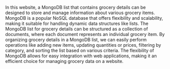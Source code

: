 In this website, a MongoDB list that contains grocery details can be designed to store and manage information about various grocery items. MongoDB is a popular NoSQL database that offers flexibility and scalability, making it suitable for handling dynamic data structures like lists.
The MongoDB list for grocery details can be structured as a collection of documents, where each document represents an individual grocery item.
By organizing grocery details in a MongoDB list, we can easily perform operations like adding new items, updating quantities or prices, filtering by category, and sorting the list based on various criteria. The flexibility of MongoDB allows for easy integration with web applications, making it an efficient choice for managing grocery data on a website.
